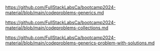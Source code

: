 https://github.com/FullStackLabsCa/bootcamp2024-material/blob/main/codeproblems-generics.md

https://github.com/FullStackLabsCa/bootcamp2024-material/blob/main/codeproblems-collections.md

https://github.com/FullStackLabsCa/bootcamp2024-material/blob/main/codeproblems-generics-problem-with-solutions.md

